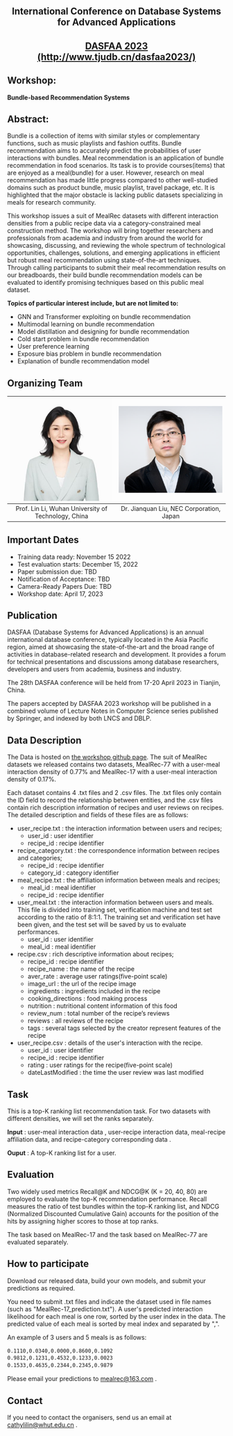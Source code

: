 
 <div align='center' > 
  <h2> International Conference on Database Systems for Advanced Applications </h2>
 </div>

 <div align='center' style = "vertical-align:middle"> 
  <h2> <a href="http://www.tjudb.cn/dasfaa2023/"> DASFAA 2023 </a><a href="http://www.tjudb.cn/dasfaa2023/">(http://www.tjudb.cn/dasfaa2023/)</a> </h2>
 </div>

## Workshop:
**Bundle-based Recommendation Systems**


## Abstract:

Bundle is a collection of items with similar styles or complementary functions, such as music playlists and fashion outfits. Bundle recommendation aims to accurately predict the probabilities of user interactions with bundles. Meal recommendation is an application of bundle recommendation in food scenarios. Its task is to provide courses(items) that are enjoyed as a meal(bundle) for a user. However, research on meal recommendation has made little progress compared to other well-studied domains such as product bundle, music playlist, travel package, etc. It is highlighted that the major obstacle is lacking public datasets specializing in meals for research community. 

This workshop issues a suit of MealRec datasets with different interaction densities from a public recipe data via a category-constrained meal construction method. The workshop will bring together researchers and professionals from academia and industry from around the world for showcasing, discussing, and reviewing the whole spectrum of technological opportunities, challenges, solutions, and emerging applications in efficient but robust meal recommendation using state-of-the-art techniques. Through calling participants to submit their meal recommendation results on our breadboards, their build bundle recommendation models can be evaluated to identify promising techniques based on this public meal dataset. 

**Topics of particular interest include, but are not limited to:**

* GNN and Transformer exploiting on bundle recommendation
* Multimodal learning on bundle recommendation
* Model distillation and designing for bundle recommendation
* Cold start problem in bundle recommendation 
* User preference learning
* Exposure bias problem in bundle recommendation
* Explanation of bundle recommendation model

## Organizing Team

| ![avatar](./picture/1.png) |![avatar](./picture/2.png) |
| :-: | :-:|
|  Prof. Lin Li, Wuhan University of Technology, China |Dr. Jianquan Liu, NEC Corporation, Japan |


## Important Dates

* Training data ready: November 15 2022
* Test evaluation starts: December 15, 2022
* Paper submission due: TBD
* Notification of Acceptance: TBD
* Camera-Ready Papers Due: TBD
* Workshop date: April 17, 2023


## Publication

DASFAA (Database Systems for Advanced Applications) is an annual international database conference, typically located in the Asia Pacific region, aimed at showcasing the state-of-the-art and the broad range of activities in database-related research and development. It provides a forum for technical presentations and discussions among database researchers, developers and users from academia, business and industry.

The 28th DASFAA conference will be held from 17-20 April 2023 in Tianjin, China.

The papers accepted by DASFAA 2023 workshop will be published in a combined volume of Lecture Notes in Computer Science series published by Springer, and indexed by both LNCS and DBLP.

## Data Description

The Data is hosted on  [the workshop github page](https://markdown.com.cn). The suit of MealRec datasets we released contains two datasets, MealRec-77 with a user-meal interaction density of 0.77% and MealRec-17 with a user-meal interaction density of 0.17%.  

Each dataset contains 4 .txt files and 2 .csv files.  The .txt files only contain the ID field to record the relationship between entities, and the .csv files contain rich description information of recipes and user reviews on recipes. The detailed description and fields   of these files are as follows: 

- user_recipe.txt : the interaction information between users and recipes;
  - user_id : user  identifier
  - recipe_id : recipe  identifier
- recipe_category.txt : the correspondence information between recipes and categories;
  - recipe_id : recipe  identifier
  - category_id : category  identifier
- meal_recipe.txt : the affiliation information between meals and recipes;
  - meal_id : meal  identifier
  - recipe_id : recipe  identifier
- user_meal.txt : the interaction information between users and meals. This file is divided into training set, verification machine and test set according to the ratio of 8:1:1. The training set and verification set have been given, and the test set will be saved by us to evaluate performances. 
  - user_id : user  identifier
  - meal_id : meal  identifier
- recipe.csv :  rich descriptive information about recipes;
  - recipe_id : recipe  identifier
  - recipe_name : the name of the recipe 
  - aver_rate : average user ratings(five-point scale) 
  - image_url : the url of the recipe image
  - ingredients : ingredients included in the recipe 
  - cooking_directions : food making process
  - nutrition : nutritional content information of this food
  - review_num : total number of the recipe’s reviews
  - reviews : all reviews of the recipe
  - tags : several tags selected by the creator represent features of the recipe
- user_recipe.csv : details of the user's interaction with the recipe.
  - user_id : user identifier 
  - recipe_id : recipe identifier 
  - rating : user ratings for the recipe(five-point scale) 
  - dateLastModified : the time the user review was last modified 

## Task

This is a top-K ranking list recommendation task.  For two datasets with different densities, we will set the ranks separately.  

**Input** : user-meal interaction data , user-recipe interaction data, meal-recipe affiliation data, and recipe-category corresponding data .

**Ouput** : A top-K​ ranking list for a user. 

## Evaluation

Two widely used metrics Recall@K and NDCG@K (K = 20, 40, 80) are employed to evaluate the top-K recommendation performance.  Recall measures the ratio of test bundles within the top-K ranking list, and NDCG (Normalized Discounted Cumulative Gain) accounts for the position of the hits by assigning higher scores to those at top ranks. 

The task based on MealRec-17 and the task based on MealRec-77 are evaluated separately. 

## How to participate

Download our released data, build your own models, and submit your predictions as required. 

You need to submit .txt files and indicate the dataset used in file names (such as "MealRec-17_prediction.txt"). A user's predicted interaction likelihood for each meal is one row, sorted by the user index in the data.  The predicted value of each meal is sorted by meal index and separated by ",".  

An example of 3 users and 5 meals is as follows:

```txt
0.1110,0.0340,0.0000,0.8600,0.1092
0.9812,0.1231,0.4532,0.1233,0.0023
0.1533,0.4635,0.2344,0.2345,0.9879
```

Please email your predictions to mealrec@163.com .

## Contact

If you need to contact the organisers, send us an email at cathylilin@whut.edu.cn .

